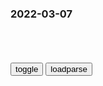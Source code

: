 ### 2022-03-07

```note
```

<table id="tbc" style="white-space:pre-wrap">
</table>
<button onclick="toggleb()">toggle</button>
<button onclick="loadparse()">loadparse</button>
<br>
<!-- 🌸<br>🍅-　-🍑<hr>🍀 -->
<pre>
<textarea rows="30" cols="100" style="display: none" id="tar">

衣食住行都开始涨价了，这才只是开头，更难的还在后头？
https://mbd.baidu.com/newspage/data/landingsuper?context=%7B%22nid%22%3A%22news_9408768255775887343%22%7D&n_type=-1&p_from=-1

https://pics3.baidu.com/feed/a8773912b31bb051c8ecb6c99b9427bd48ede07b.jpeg?token=9e7b887d17cde5016894014042bf8fa3.jpg

<font size="1" style="color:#DCDCDC">2022-03-07</font>

档案：“秦法暴虐，天下苦秦久矣”，考古才揭开，历史不是这样,历史,中国历史,好看视频
https://haokan.baidu.com/v?vid=11667160692168170552&sfrom=baidu-feed

秦统一以后，按照军事化的形式来管理，实际上它把统一战争后必须要经历的军事管z期限过度地延长，因为干部队伍构成就是如此。造成了天下苦秦久已，人们对秦吏的仇恨。

将秦的执z思想传播到天下，
从精神上认同这个gj。

秦法极为重视细节，对臣m的行为举止，日常生活都有着严格的规定。

其实秦代对老百x还是比较体恤的，
因为那个时候老百x当时文化水平，知识水平是有限的，它能指导，以秦律的形式告诉你种什么，挖要挖多深。

<font size="1" style="color:#DCDCDC">2022-03-07</font>

因穿着带有字母“Z”的服装登台领奖，e罗斯体操运动员被调查
https://mbd.baidu.com/newspage/data/landingsuper?context=%7B%22nid%22%3A%22news_9823919365155306986%22%7D&n_type=-1&p_from=-1

　cfhgjbjij
西方意识形态的入侵已经让西方的大部分机构不具备自己判断问题的能力了. 难道是他们退化了?

l瑜xs
他们一直都很虚假，只宣传对自己好的

<font size="1" style="color:#DCDCDC">2022-03-07</font>

测测你的耳朵几岁了？人类能听到的声音赫兹是多少范围，听力测试,科学,科普,好看视频
https://haokan.baidu.com/v?vid=9580329794124188798&sfrom=baidu-feed

<font size="1" style="color:#DCDCDC">2022-03-07</font>

冬夜读书示子聿_百度百科
https://baike.baidu.com/item/%E5%86%AC%E5%A4%9C%E8%AF%BB%E4%B9%A6%E7%A4%BA%E5%AD%90%E8%81%BF

古人学问无遗力，少壮工夫老始成。
纸上得来终觉浅，绝知此事要躬行。

<font size="1" style="color:#DCDCDC">2022-03-07</font>

回顾郎咸平说：比尔盖茨做了什么？郎教授对他赞不绝口,财经,商界名人,好看视频
https://haokan.baidu.com/v?vid=14073783313365915914&sfrom=baidu-feed

<font size="1" style="color:#DCDCDC">2022-03-07</font>

当年，有人把核导弹摆在了美g南边，美g这样做，让对手撤走了
https://baijiahao.baidu.com/s?id=1561722160222151&wfr=spider&for=pc

肯尼迪比他想象的要勇敢的多，他决定在古巴冒险。

<font size="1" style="color:#DCDCDC">2022-03-07</font>

历史的声音：肯尼迪总统就职演说全文
https://news.sina.com.cn/w/2003-11-19/22432170342.shtml?from=wap

<font size="1" style="color:#DCDCDC">2022-03-07</font>

肯尼迪1961年就职演说全文-搜狐新闻
http://news.sohu.com/20090114/n261753767.shtml

凡愚蠢地狐假虎威者，终必葬身虎口。

自由社会如果不能帮助众多的穷人，也就无法挽救少数富人。

在科学释放出可怕的破坏力量，把全人类卷入预谋的或意外的自我毁灭的深渊之前，让我们双方重新开始寻求和平。

　　我们不敢以怯弱来引诱他们。因为只有当我们毫无疑问地拥有足够的军备，我们才能毫无疑问地确信永远不会使用这些军备。

解下轭上的索，使被欺压的得自由。

　　如果合作的滩头阵地能逼退猜忌的丛林，那么就让双方共同作一次新的努力；

对付人类共同的敌人－－专z、社团、疾病和战争本身。

美g同胞们，不要问gj能为你们做些什么，而要问你们能为gj做些什么。

　　全世界的gm们，不要问美g将为你们做些什么，而要问我们共同能为人类的自由做些什么。

我们祈求上帝的福佑和帮助，但我们知道，确切地说，上帝在尘世的工作必定是我们自己的工作。

<font size="1" style="color:#DCDCDC">2022-03-07</font>

法g一经典菜肴遭抵制，只因它的名字类似“普j”
https://mbd.baidu.com/newspage/data/landingsuper?context=%7B%22nid%22%3A%22news_8942415862096711300%22%7D&n_type=-1&p_from=-1

<font size="1" style="color:#DCDCDC">2022-03-07</font>

大厂监k与员工隐私：消失的边界｜甲子光年
https://mbd.baidu.com/newspage/data/landingsuper?context=%7B%22nid%22%3A%22news_10029133963636772423%22%7D&n_type=-1&p_from=-1

1.“眼睛”无处不在

从某家公司离职的时候，才知道公司的科学化管理精细到什么程度：公司的网络后台系统，能记录你在电脑上的每个操作 ，几点到几点打开了那个网页几分钟，你从公司的资料系统下载了什么资料涉不涉密，你打开word之后按了哪些键你正在使用的电脑屏幕上正在显示什么内容……

网络信息监控只是第一环。

杰杰所在的大厂同样鼓励举报，奖励金额视情节轻重而定，最高可达到7位数，

一位资深HR刘桑提到，“如果我想掌握某个员工的动向，只要他更新简历，基本上2个小时内我就能知道”。据他介绍，同行业的HR群体往往会构成一个内部交流的“小圈子”，用于信息置换、资源共享以及离职背调，部分HR甚至还会列出关键业务人员名单，并告知周边行业好友，规避企业人才流失。

2.不断加筑的监k围墙

英g相关专家对此表示：“我们研究发现，雇员处于过度监控或监视之下时，更倾向于对雇主采取消极态度。雇主在引进这一系统时，应三思而后行”。

超过六成的人认为，被监控就是不被信任，就意味着被侵权。

<font size="1" style="color:#DCDCDC">2022-03-07</font>

狄仁杰：敬晖：小小军士，竟敢对我亲爹无礼，狄仁杰元芳在旁偷笑,影视,历史片,好看视频
https://haokan.baidu.com/v?vid=10858996722493217324&sfrom=baidu-feed

我们就是普通的平m老百x

你们这群反贼，还想喝水？去你娘的。

<font size="1" style="color:#DCDCDC">2022-03-07</font>

日本也开始“花式制裁”e罗斯：推迟文学展览、音乐会演奏
https://mbd.baidu.com/newspage/data/landingsuper?context=%7B%22nid%22%3A%22news_9359621645157417818%22%7D&n_type=-1&p_from=-1

<font size="1" style="color:#DCDCDC">2022-03-14</font>

制裁e罗斯猫、树和芭蕾舞，连柴可夫斯基也不放过！网友：再下去连呼吸都有错？
https://export.shobserver.com/baijiahao/html/458540.html

<font size="1" style="color:#DCDCDC">2022-03-07</font>

又在玩手机？眼睛要瞎掉才满意？怎么健康玩手机？
https://mbd.baidu.com/newspage/data/landingsuper?context=%7B%22nid%22%3A%22news_9434109610932037268%22%7D&n_type=-1&p_from=-1

https://pics2.baidu.com/feed/4d086e061d950a7bfd534275e7059ed0f3d3c978.jpeg?token=5be58348d32d3589eb746968ea212e23

https://pics2.baidu.com/feed/72f082025aafa40f0fe238bf45b0ff4679f0198e.jpeg?token=45616c32f25aa70bbbff105b37d31e70

10Hz以下无论多少波动深度都会对眼睛造成伤害；

10~100Hz之间波动深度基本要在1%以内才能略微减轻伤害；

100~2000Hz之间波动深度对应约2%~60%可以较明显降低对眼睛的伤害，但部分眼睛敏感的人仍会感受到眼睛酸涩，甚至头晕；

超过2000Hz之后，无论多少波动深度也不会有太大的影响了。
https://pics5.baidu.com/feed/d833c895d143ad4b39c96f166ed6a6a6a60f065b.jpeg?token=d80657f3f9ebb2f4e8ceba3b15ba4088

<font size="1" style="color:#DCDCDC">2022-03-07</font>

为什么屁股皮肤会变黑？能变白吗？,健康养生,健康常识,好看视频
https://haokan.baidu.com/v?vid=3003155324753548488&sfrom=baidu-feed

https://f7.baidu.com/it/u=4092976747,2827508376&fm=222.jpg

<font size="1" style="color:#DCDCDC">2022-03-07</font>

为什么憋尿能行千里，窜稀寸步难行？,健康养生,健康常识,好看视频
https://haokan.baidu.com/v?vid=5055774298027369267

不然那些流体状的便便就会一股股地喷射出来。

<font size="1" style="color:#DCDCDC">2022-03-07</font>

沈逸：“谎言帝g”渗透几乎无处不在，需要各方高度防范
https://mbd.baidu.com/newspage/data/landingsuper?context=%7B%22nid%22%3A%22news_9188627469280271585%22%7D&n_type=-1&p_from=-1

<font size="1" style="color:#DCDCDC">2022-03-30</font>

e罗斯：我干涉别人是家常便饭，你们不要大惊小怪_腾讯新闻
https://new.qq.com/omn/20220302/20220302A0CL7A00.html

联合g五大善人，每个都是流氓。

<font size="1" style="color:#DCDCDC">2022-03-30</font>

站在eg立场上看历史，你会发现eg是个无比厚道的eg|拿破仑|纳粹|eg人_网易订阅
https://www.163.com/dy/article/H1PDD0FI0552BKEP.html

首先，eg认为自己是欧洲的正统。

作为罗马和基督教的正统，e罗斯在四面扩张上是有充足的法理依据的

在e罗斯看来，波兰作恶在前，打波兰是g仇家恨一起算，没什么不合适的。

东罗马的拜占庭帝国就是亡于土耳其，eg人打土耳其是标准的z治正确，甚至主要目的都是为了欧洲的复仇与安全，是保障欧洲与基督教文明的行为。

瑞典是什么人呢？是北欧海盗，而且瑞典也曾经伙同波兰与立陶宛侵略eg，eg人一方面是报仇雪恨，另一方面又是打海盗，有什么不合适的？

所以俄国人的四面扩张都是有充足的正当性，甚至不是单纯为了自己，而是为了保护欧洲文明。

y不非
下一步是不是站在日本和德g立场上看？再替侵h日军洗白？作者家八辈子都是h奸

<font size="1" style="color:#DCDCDC">2022-03-07</font>

死伤10万人却未进一步，钢铁慈父斯大林为什么拿不下小小芬兰？
https://baijiahao.baidu.com/s?id=1604803656540164520

曾经沙e的领土，都是我们苏维埃自古以来的领土，都要收回！
https://t11.baidu.com/it/u=1142791093,3066849406&fm=173&app=25&f=JPEG?w=640&h=363&s=0FA0EC04C6311D8CA899758203007090.jpg

<font size="1" style="color:#DCDCDC">2022-03-30</font>

核查 | 普j会见e航空姐的视频是假的？
https://m.thepaper.cn/baijiahao_16987814

z文网络流传一张截图，标题是“e罗斯被撤下苹果地图”，称这是苹果公司向e罗斯施加压力的最新努力。
https://imagepphcloud.thepaper.cn/pph/image/182/719/111.jpg

<font size="1" style="color:#DCDCDC">2022-03-07</font>

h人是“剽悍”还是“柔弱”？论m风，谁才是真正的“纸老虎”？
https://mbd.baidu.com/newspage/data/landingsuper?context=%7B%22nid%22%3A%22news_8571812793231955391%22%7D&n_type=-1&p_from=-1

就是你美

<font size="1" style="color:#DCDCDC">2022-03-07</font>

根纳季·久加诺夫：法西斯在乌克兰复活，全世界要行动起来
https://mbd.baidu.com/newspage/data/landingsuper?context=%7B%22nid%22%3A%22news_9490026412798194966%22%7D&n_type=-1&p_from=-1

在庆源野营的金心球桧
只可惜主导美欧的盎格鲁撒克逊人控制了西万gj媒体，西方gjrm听不到这个声音。

<font size="1" style="color:#DCDCDC">2022-03-07</font>

特朗普被曝建议给美军F-22战机“挂zgg旗炸e罗斯”，网友反应不意外……
https://mbd.baidu.com/newspage/data/landingsuper?context=%7B%22nid%22%3A%22news_9307887711820564991%22%7D&n_type=-1&p_from=-1

<font size="1" style="color:#DCDCDC">2022-03-07</font>

“支持乌克兰的代价正在上升。”
https://m.thepaper.cn/baijiahao_16984857

<font size="1" style="color:#DCDCDC">2022-03-07</font>

核查 | 普j会见e航空姐的视频是假的？
https://m.thepaper.cn/baijiahao_16987814

<font size="1" style="color:#DCDCDC">2022-03-07</font>

越战中，美g兵的脑袋被做成诡雷，场面十分血腥,军事,军事历史,好看视频
https://haokan.baidu.com/v?vid=10940403918469635290&sfrom=baidu-feed

使用诡雷的一方，通常是进行防御的一方，
也是缺乏战斗力的一方，它是弱方的武器。

与邪恶的想象力相结合，简单的拉力技术，实际上可用于任何物体。

把一个人沿着发际线劈开，把他的头皮向后拉，然后挤进他的头骨里，放在头发下面，再把头皮拉回去。当卫生员来抬尸体时，榴弹就会掉出来，造成更大的伤亡。龖龖龖

<font size="1" style="color:#DCDCDC">2022-03-07</font>

宇宙可能是虚拟的，我们却真实存在
https://mbd.baidu.com/newspage/data/landingsuper?context=%7B%22nid%22%3A%22news_9595695059502452005%22%7D&n_type=-1&p_from=-1

<font size="1" style="color:#DCDCDC">2022-03-07</font>

</textarea>
</pre>
<!-- 🍀<br>🍑-　-🍅<hr>🌸 -->

```tip
```

<script src="https://cdn.jsdelivr.net/npm/jquery@3.5.1/dist/jquery.min.js"></script>

<link rel="stylesheet" href="https://cdn.jsdelivr.net/gh/fancyapps/fancybox@3.5.7/dist/jquery.fancybox.min.css" />
<script src="https://cdn.jsdelivr.net/gh/fancyapps/fancybox@3.5.7/dist/jquery.fancybox.min.js"></script>

<script type="text/javascript">

var __urlRegex = /(\b(https?|ftp|file):\/\/[-A-Z0-9+&@#\/%?=~_|!:,.;]*[-A-Z0-9+&@#\/%=~_|])/ig;
var __imgRegex = /\.(?:jpe?g|gif|png|webp)$/i;

loadparse();

function parseURL($string){

    var exp = __urlRegex;
    return $string.replace(exp,function(match){
            __imgRegex.lastIndex=0;
            if(__imgRegex.test(match)){
                return '<a data-fancybox="gallery" href="' + match.replace("/p=700", "")
                 + '"><img src="' + match.replace("/p=700", "/p=160x200")+'" width="64"></a>';
            }
            else{
                return '<a href="' + match + '" target="_blank">' + match + '</a>';
            }
        }
    );
}

function loadparse() {
  tbc.innerHTML = parseURL(tar.value);
}

function toggleb() {
  var x = document.getElementById("tar");
  if (x.style.display === "none") {
    x.style.display = "";
  } else {
    x.style.display = "none";
  }
}

</script>
